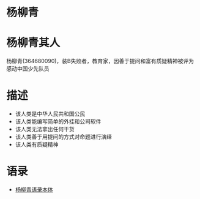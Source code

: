 杨柳青
==============

杨柳青其人
===============
杨柳青(364680090)，装B失败者，教育家，因善于提问和富有质疑精神被评为感动中国少先队员

描述
=========
* 该人类是中华人民共和国公民
* 该人类能编写简单的外挂和公司软件
* 该人类无法拿出任何干货
* 该人类善于用提问的方式对命题进行演绎
* 该人类有质疑精神

语录
==========
* [杨柳青语录本体](https://github.com/sg-first/Doge_Quotations/blob/master/yangliu_Quotations.md)